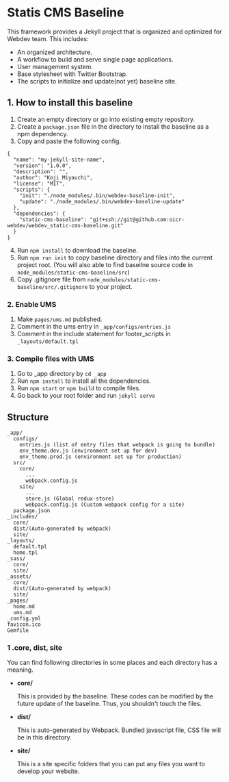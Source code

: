# Statis CMS Baseline
This framework provides a Jekyll project that is organized and optimized for Webdev team.
This includes:
- An organized architecture.
- A workflow to build and serve single page applications.
- User management system.
- Base stylesheet with Twitter Bootstrap.
- The scripts to initialize and update(not yet) baseline site.

## 1. How to install this baseline
1. Create an empty directory or go into existing empty repository.
2. Create a ```package.json``` file in the directory to install the baseline as a npm dependency.
3. Copy and paste the following config.
```
{
  "name": "my-jekyll-site-name",
  "version": "1.0.0",
  "description": "",
  "author": "Koji Miyauchi",
  "license": "MIT",
  "scripts": {
    "init": "./node_modules/.bin/webdev-baseline-init",
    "update": "./node_modules/.bin/webdev-baseline-update"
  },
  "dependencies": {
    "static-cms-baseline": "git+ssh://git@github.com:oicr-webdev/webdev_static-cms-baseline.git"
  }
}
```
4. Run ```npm install``` to download the baseline.
5. Run ```npm run init``` to copy baseline directory and files into the current project root. (You will also able to find baseilne source code in ```node_modules/static-cms-baseline/src```)
6. Copy .gitignore file from ```node_modules/static-cms-baseline/src/.gitignore``` to your project.

### 2. Enable UMS
1. Make ```pages/ums.md``` published.
2. Comment in the ums entry in ```_app/configs/entries.js```
3. Comment in the include statement for footer_scripts in ```_layouts/default.tpl```

### 3. Compile files with UMS
1. Go to _app directory by ```cd _app```
2. Run ```npm install``` to install all the dependencies.
3. Run ```npm start``` or ```npm build``` to compile files.
4. Go back to your root folder and run ```jekyll serve```


## Structure
```
_app/
  configs/
    entries.js (list of entry files that webpack is going to bundle)
    env_theme.dev.js (environment set up for dev)
    env_theme.prod.js (environment set up for production)
  src/
    core/
      ...
      webpack.config.js 
    site/
      ...
      store.js (Global redux-store)
      webpack.config.js (Custom webpack config for a site)
  package.json
_includes/
  core/
  dist/(Auto-generated by webpack)
  site/
_layouts/
  default.tpl
  home.tpl
_sass/
  core/
  site/
_assets/
  core/
  dist/(Auto-generated by webpack)
  site/
_pages/
  home.md 
  ums.md
_config.yml
favicon.ico
Gemfile
```

### 1 .core, dist, site

You can find following directories in some places and each directory has a meaning.

- **core/**

    This is provided by the baseline. These codes can be modified by the future update of the baseline. Thus, you shouldn't touch the files.

- **dist/**
    
    This is auto-generated by Webpack. Bundled javascript file, CSS file will be in this directory.

- **site/**
    
    This is a site specific folders that you can put any files you want to develop your website.
